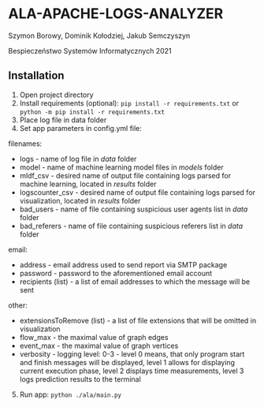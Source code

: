 # ALA-APACHE-LOGS-ANALYZER

Szymon Borowy, Dominik Kołodziej, Jakub Semczyszyn

Bespieczeństwo Systemów Informatycznych
2021

## Installation

1. Open project directory
2. Install requirements (optional):
`pip install -r requirements.txt` or `python -m pip install -r requirements.txt`
3. Place log file in data folder
4. Set app parameters in config.yml file:

filenames:
- logs - name of log file in *data* folder
- model - name of machine learning model files in *models* folder
- mldf_csv - desired name of output file containing logs parsed for machine learning, located in *results* folder
- logscounter_csv - desired name of output file containing logs parsed for visualization, located in *results* folder
- bad_users - name of file containing suspicious user agents list in *data* folder
- bad_referers - name of file containing suspicious referers list in *data* folder

email:
- address - email address used to send report via SMTP package
- password - password to the aforementioned email account
- recipients (list) - a list of email addresses to which the message will be sent

other:
- extensionsToRemove (list) - a list of file extensions that will be omitted in visualization
- flow_max - the maximal value of graph edges
- event_max - the maximal value of graph vertices
- verbosity - logging level: 0-3 - level 0 means, that only program start and finish messages will be displayed, level 1 allows for displaying current execution phase, level 2 displays time measurements, level 3 logs prediction results to the terminal

5. Run app:
`python ./ala/main.py`
